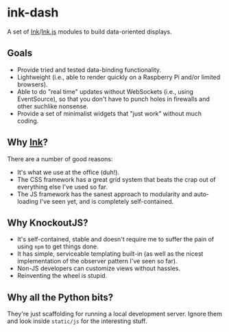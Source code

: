ink-dash
========

A set of [Ink][i]/[Ink.js][ij] modules to build data-oriented displays.

## Goals

* Provide tried and tested data-binding functionality.
* Lightweight (i.e., able to render quickly on a Raspberry Pi and/or limited browsers).
* Able to do "real time" updates without WebSockets (i.e., using EventSource), so that you don't have to punch holes in firewalls and other suchlike nonsense.
* Provide a set of minimalist widgets that "just work" without much coding.

## Why [Ink][i]?

There are a number of good reasons:

* It's what we use at the office (duh!).
* The CSS framework has a great grid system that beats the crap out of everything else I've used so far.
* The JS framework has the sanest approach to modularity and auto-loading I've seen yet, and is completely self-contained.

## Why KnockoutJS?

* It's self-contained, stable and doesn't require me to suffer the pain of using `npm` to get things done.
* It has simple, serviceable templating built-in (as well as the nicest implementation of the observer pattern I've seen so far).
* Non-JS developers can customize views without hassles.
* Reinventing the wheel is stupid.

## Why all the Python bits?

They're just scaffolding for running a local development server. Ignore them and look inside `static/js` for the interesting stuff.


[i]: http://ink.sapo.pt
[ij]: https://github.com/sapo/Ink.js
[ko]: http://knockoutjs.com
